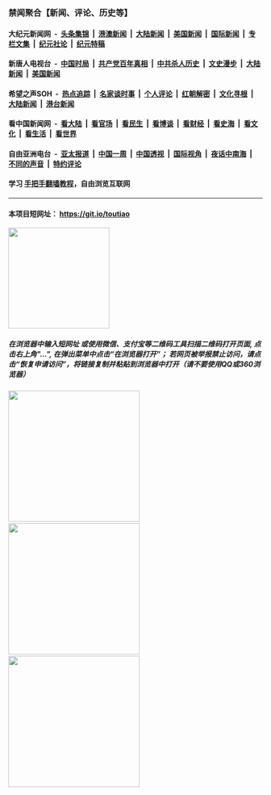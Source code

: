 ### 禁闻聚合【新闻、评论、历史等】

#### 大纪元新闻网 &nbsp;-&nbsp; [头条集锦](indexes/E头条集锦.md?t=03012302) &nbsp;|&nbsp; [港澳新闻](indexes/E港澳新闻.md?t=03012302)  &nbsp;|&nbsp; [大陆新闻](indexes/E大陆新闻.md?t=03012302) &nbsp;|&nbsp; [美国新闻](indexes/E美国新闻.md?t=03012302) &nbsp;|&nbsp; [国际新闻](indexes/E国际新闻.md?t=03012302) &nbsp;|&nbsp; [专栏文集](indexes/E专栏文集.md?t=03012302) &nbsp;|&nbsp; [纪元社论](indexes/E纪元社论.md?t=03012302) &nbsp;|&nbsp; [纪元特稿](indexes/E纪元特稿.md?t=03012302) 

#### 新唐人电视台 &nbsp;-&nbsp; [中国时局](indexes/N中国时局.md?t=03012302) &nbsp;|&nbsp; [共产党百年真相](indexes/N共产党百年真相.md?t=03012302) &nbsp;|&nbsp; [中共杀人历史](indexes/N中共杀人历史.md?t=03012302) &nbsp;|&nbsp; [文史漫步](indexes/N文史漫步.md?t=03012302) &nbsp;|&nbsp; [大陆新闻](indexes/N大陆新闻.md?t=03012302) &nbsp;|&nbsp; [美国新闻](indexes/N美国新闻.md?t=03012302)

#### 希望之声SOH &nbsp;-&nbsp; [热点追踪](indexes/H热点追踪.md?t=03012302) &nbsp;|&nbsp; [名家谈时事](indexes/H名家谈时事.md?t=03012302) &nbsp;|&nbsp; [个人评论](indexes/H个人评论.md?t=03012302)  &nbsp;|&nbsp; [红朝解密](indexes/H红朝解密.md?t=03012302) &nbsp;|&nbsp; [文化寻根](indexes/H文化寻根.md?t=03012302) &nbsp;|&nbsp; [大陆新闻](indexes/H大陆新闻.md?t=03012302) &nbsp;|&nbsp; [港台新闻](indexes/H港台新闻.md?t=03012302)

#### 看中国新闻网 &nbsp;-&nbsp; [看大陆](indexes/S看大陆.md?t=03012302) &nbsp;|&nbsp; [看官场](indexes/S看官场.md?t=03012302) &nbsp;|&nbsp; [看民生](indexes/S看民生.md?t=03012302)  &nbsp;|&nbsp; [看博谈](indexes/S看博谈.md?t=03012302) &nbsp;|&nbsp; [看财经](indexes/S看财经.md?t=03012302) &nbsp;|&nbsp; [看史海](indexes/S看史海.md?t=03012302) &nbsp;|&nbsp; [看文化](indexes/S看文化.md?t=03012302) &nbsp;|&nbsp; [看生活](indexes/S看生活.md?t=03012302) &nbsp;|&nbsp; [看世界](indexes/S看世界.md?t=03012302)

#### 自由亚洲电台 &nbsp;-&nbsp; [亚太报道](indexes/R亚太报道.md?t=03012302) &nbsp;|&nbsp; [中国一周](indexes/R中国一周.md?t=03012302) &nbsp;|&nbsp; [中国透视](indexes/R中国透视.md?t=03012302)  &nbsp;|&nbsp; [国际视角](indexes/R国际视角.md?t=03012302) &nbsp;|&nbsp; [夜话中南海](indexes/R夜话中南海.md?t=03012302) &nbsp;|&nbsp; [不同的声音](indexes/R不同的声音.md?t=03012302) &nbsp;|&nbsp; [特约评论](indexes/R特约评论.md?t=03012302)

#### 学习 [手把手翻墙教程](https://github.com/gfw-breaker/guides/wiki)，自由浏览互联网

----

#### 本项目短网址： https://git.io/toutiao
<img src="https://raw.githubusercontent.com/gfw-breaker/banned-news/master/scripts/img/qr.png" width="200px"/>  

##### 在浏览器中输入短网址 或使用微信、支付宝等二维码工具扫描二维码打开页面, 点击右上角"...", 在弹出菜单中点击“在浏览器打开”； 若网页被举报禁止访问，请点击“恢复申请访问”，将链接复制并粘贴到浏览器中打开（请不要使用QQ或360浏览器）

<img src="https://raw.githubusercontent.com/gfw-breaker/banned-news/master/scripts/img/1.png" width="260px"/> &nbsp; <img src="https://raw.githubusercontent.com/gfw-breaker/banned-news/master/scripts/img/2.png" width="260px"/> &nbsp; <img src="https://raw.githubusercontent.com/gfw-breaker/banned-news/master/scripts/img/3.png" width="260px"/>
